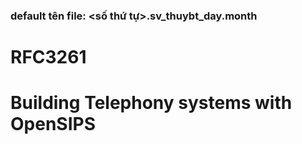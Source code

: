 ### default tên file: <số thứ tự>.sv_thuybt_day.month
# RFC3261
# Building Telephony systems with OpenSIPS

